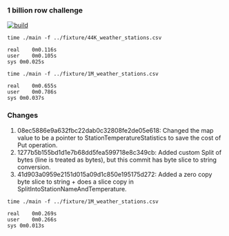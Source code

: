 ### 1 billion row challenge

[![build](https://github.com/SarthakMakhija/1brc/actions/workflows/build.yml/badge.svg)](https://github.com/SarthakMakhija/1brc/actions/workflows/build.yml)

```shell
time ./main -f ../fixture/44K_weather_stations.csv

real	0m0.116s
user	0m0.105s
sys	0m0.025s
```

```shell
time ./main -f ../fixture/1M_weather_stations.csv

real	0m0.655s
user	0m0.786s
sys	0m0.037s
```

### Changes

1. 08ec5886e9a632fbc22dab0c32808fe2de05e618: Changed the map value to be a pointer to StationTemperatureStatistics to save the cost of Put operation.
2. 1277b5b155bd1d1e7b68dd5fea599718e8c349cb: Added custom Split of bytes (line is treated as bytes), but this commit has byte slice to string conversion.
3. 41d903a0959e2151d015a09d1c850e195175d272: Added a zero copy byte slice to string + does a slice copy in SplitIntoStationNameAndTemperature.

```shell
time ./main -f ../fixture/1M_weather_stations.csv

real	0m0.269s
user	0m0.266s
sys	0m0.013s
```
